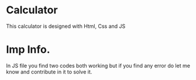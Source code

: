 # Calculator
This calculator is designed with Html, Css and JS 

# Imp Info.
In JS file you find two codes both working but if you find any error do let me know and contribute in it to solve it.